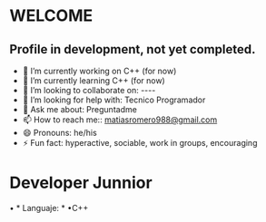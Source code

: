 # WELCOME

## Profile in development, not yet completed.

<!--
**Matthew1518/Matthew1518** is a ✨ _special_ ✨ repository because its `README.md` (this file) appears on your GitHub profile.
-->

<!-- Here are some ideas to get you started: -->

- 🔭 I’m currently working on C++ (for now)
- 🌱 I’m currently learning C++ (for now)
- 👯 I’m looking to collaborate on: ----
- 🤔 I’m looking for help with: Tecnico Programador
- 💬 Ask me about: Preguntadme
- 📫 How to reach me:: matiasromero988@gmail.com
- 😄 Pronouns: he/his
- ⚡ Fun fact: hyperactive, sociable, work in groups, encouraging

# Developer Junnior

 • * Languaje: *
  •C++
